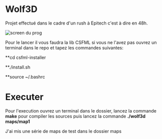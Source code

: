 # Wolf3D
Projet effectué dans le cadre d'un rush à Epitech c'est à dire en 48h.

![screen du prog](https://image.prntscr.com/image/PopWT_3NRkaydTsiSKlKZw.png)

Pour le lancer il vous faudra la lib CSFML si vous ne l'avez pas ouvrez un terminal dans le repo et tapez les commandes suivantes:

**cd csfml-installer

**./install.sh

**source ~/.bashrc

# Executer
Pour l'execution ouvrez un terminal dans le dossier, lancez la commande **make** pour compiler les sources puis lancez la commande **./wolf3d maps/map1**

J'ai mis une série de maps de test dans le dossier maps
